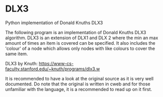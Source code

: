 # DLX3
 Python implementation of Donald Knuths DLX3

The following program is an implementation of Donald Knuths DLX3 algorithm.
DLX3 is an extension of DLX1 and DLX 2 where the min an max amount of times
an item is covered can be specified. It also includes the 'colour' of a node
which allows only nodes with like colours to cover the same item.

DLX3 by Knuth:
https://www-cs-faculty.stanford.edu/~knuth/programs/dlx3.w

It is recommended to have a look at the original source as it is very
well documented. Do note that the original is written in cweb and for those
unfamiliar with the language, it is a recommended to read up on it first.
